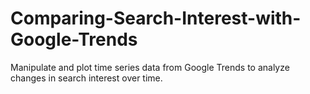 # Comparing-Search-Interest-with-Google-Trends
Manipulate and plot time series data from Google Trends to analyze changes in search interest over time.
